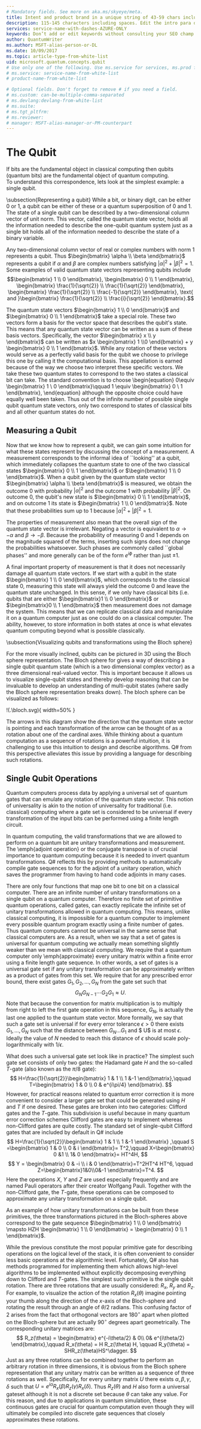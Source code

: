 ```yaml
---
# Mandatory fields. See more on aka.ms/skyeye/meta.
title: Intent and product brand in a unique string of 43-59 chars including spaces | Microsoft Docs 
description: 115-145 characters including spaces. Edit the intro para describing article intent to fit here. This abstract displays in the search result.
services: service-name-with-dashes-AZURE-ONLY 
keywords: Don’t add or edit keywords without consulting your SEO champ.
author: QuantumWriter
ms.author: MSFT-alias-person-or-DL
ms.date: 10/09/2017
ms.topic: article-type-from-white-list
uid: microsoft.quantum.concepts.qubit
# Use only one of the following. Use ms.service for services, ms.prod for on-prem. Remove the # before the relevant field.
# ms.service: service-name-from-white-list
# product-name-from-white-list

# Optional fields. Don't forget to remove # if you need a field.
# ms.custom: can-be-multiple-comma-separated
# ms.devlang:devlang-from-white-list
# ms.suite: 
# ms.tgt_pltfrm:
# ms.reviewer:
# manager: MSFT-alias-manager-or-PM-counterpart
---
```


# The Qubit
If bits are the fundamental object in classical computing then qubits (quantum bits) are the fundamental object of quantum computing.  
 To understand this correspondence, lets look at the simplest example: a single qubit. 

\subsection{Representing a qubit}
 While a bit, or binary digit, can be either $0$ or $1$, a qubit can be either of these or a quantum superposition of $0$ and $1$.
The state of a single qubit can be described by a two-dimensional column vector of unit norm. This vector, called the quantum state vector, holds all the information needed to describe the one-qubit quantum system just as a single bit holds all of the information needed to describe the state of a binary variable.

Any two-dimensional column vector of real or complex numbers with norm $1$ represents a qubit. Thus $\begin{bmatrix} \alpha \\ \beta \end{bmatrix}$ represents a qubit if $\alpha$ and $\beta$ are complex numbers satisfying $|\alpha|^2 + |\beta|^2 = 1$. Some examples of valid quantum state vectors representing qubits include $$\begin{bmatrix} 1 \\ 0 \end{bmatrix}, \begin{bmatrix} 0 \\ 1 \end{bmatrix}, \begin{bmatrix} \frac{1}{\sqrt{2}} \\ \frac{1}{\sqrt{2}} \end{bmatrix}, \begin{bmatrix} \frac{1}{\sqrt{2}} \\ \frac{-1}{\sqrt{2}} \end{bmatrix}, \text{ and }\begin{bmatrix} \frac{1}{\sqrt{2}} \\ \frac{i}{\sqrt{2}} \end{bmatrix}.$$

The quantum state vectors $\begin{bmatrix} 1 \\ 0 \end{bmatrix}$ and $\begin{bmatrix} 0 \\ 1 \end{bmatrix}$ take a special role.  These two vectors form a basis for the vector space that describes the qubit's state.  This means that any quantum state vector can be written as a sum of these basis vectors. Specifically, the vector $\begin{bmatrix} x \\ y \end{bmatrix}$ can be written as $x \begin{bmatrix} 1 \\0 \end{bmatrix} + y \begin{bmatrix} 0 \\ 1 \end{bmatrix}$.  While any rotation of these vectors would serve as a perfectly valid basis for the qubit we choose to privilege this one by calling it the computational basis.  This appellation is earned because of the way we choose two interpret these specific vectors.  We take these two quantum states to correspond to the two states a classical bit can take.  The standard convention is to choose
\begin{equation}
0\equiv \begin{bmatrix} 1 \\ 0 \end{bmatrix}\qquad 1 \equiv \begin{bmatrix} 0 \\ 1 \end{bmatrix},
\end{equation}
although the opposite choice could have equally well been taken.  Thus out of the infinite number of possible single qubit quantum state vectors, only two correspond to states of classical bits and all other quantum states do not.

## Measuring a Qubit
Now that we know how to represent a qubit, we can gain some intuition for what these states represent by discussing the concept of a measurement. A measurement corresponds to the informal idea of ``looking'' at a qubit, which immediately collapses the quantum state to one of the two classical states  $\begin{bmatrix} 0 \\ 1 \end{bmatrix}$ or  $\begin{bmatrix} 1 \\ 0 \end{bmatrix}$. When a qubit given by the quantum state vector  $\begin{bmatrix} \alpha \\ \beta \end{bmatrix}$ is measured, we obtain the outcome $0$ with probability $|\alpha|^2$ and the outcome $1$  with probability $|\beta|^2$. On outcome $0$, the qubit's new state is $\begin{bmatrix} 0 \\ 1 \end{bmatrix}$, and on outcome $1$ its state is $\begin{bmatrix} 1 \\ 0 \end{bmatrix}$. Note that these probabilities sum up to $1$ because $|\alpha|^2 + |\beta|^2 = 1$.

The properties of measurement also mean that the overall sign of the quantum state vector is irrelevant. Negating a vector is equivalent to $\alpha \rightarrow -\alpha$ and $\beta \rightarrow -\beta$.  Because the probability of measuring $0$ and $1$ depends on the magnitude squared of the terms, inserting such signs does not change the probabilities whatsoever.  Such phases are commonly called ``global phases'' and more generally can be of the form $e^{i \phi}$ rather than just $\pm 1$.

A final important property of measurement is that it does not necessarily damage all quantum state vectors.  If we start with a qubit in the state $\begin{bmatrix} 1 \\ 0 \end{bmatrix}$, which corresponds to the classical state $0$, measuring this state will always yield the outcome $0$ and leave the quantum state unchanged.  In this sense, if we only have classical bits (i.e. qubits that are either $\begin{bmatrix}1 \\ 0 \end{bmatrix}$ or $\begin{bmatrix}0 \\ 1 \end{bmatrix}$ then measurement does not damage the system.  This means that we can replicate classical data and manipulate it on a quantum computer just as one could do on a classical computer.  The ability, however, to store information in both states at once is what elevates quantum computing beyond what is possible classically.

\subsection{Visualizing qubits and transformations using the Bloch sphere}

For the more visually inclined, qubits can be pictured in $3$D using the Bloch sphere representation.  The Bloch sphere for gives a way of describing a single qubit quantum state (which is a two dimensional complex vector) as a three dimensional real-valued vector.  This is important because it allows us to visualize single-qubit states and thereby develop reasoning that can be invaluable to develop an understanding of multi-qubit states (where sadly the Bloch sphere representation breaks down).  The bloch sphere can be visualized as follows:

!(.\bloch.svg){ width=50% }

The arrows in this diagram show the direction that the quantum state vector is pointing and each transformation of the arrow can be thought of as a rotation about one of the cardinal axes.
While thinking about a quantum computation as a sequence of rotations is a powerful intuition, it is challenging to use this intuition to design and describe algorithms.  Q# from this perspective alleviates this issue by providing a language for describing such rotations.

## Single Qubit Operations

Quantum computers process data by applying a universal set of quantum gates that can emulate any rotation of the quantum state vector.  This notion of universality is akin to the notion of universality for traditional (i.e. classical) computing where a gate set is considered to be universal if every transformation of the input bits can be performed using a finite length circuit.  

In quantum computing, the valid transformations that we are allowed to perform on a quantum bit are unitary transformations and measurement.  The \emph{adjoint operation} or the conjugate transpose is of crucial importance to quantum computing because it is needed to invert quantum transformations.  Q# reflects this by providing methods to automatically compile gate sequences to for the adjoint of a unitary operation, which saves the programmer from having to hand code adjoints in many cases.



There are only four functions that map one bit to one bit on a classical computer.  There are an infinite number of unitary transformations on a single qubit on a quantum computer. Therefore no finite set of primitive quantum operations, called gates, can exactly replicate the infinite set of unitary transformations allowed in quantum computing.  This means, unlike classical computing, it is impossible for a quantum computer to implement every possible quantum program exactly using a finite number of gates.  Thus quantum computers cannot be universal in the same sense that classical computers are.  As a result, when we say that a set of gates is universal for quantum computing we actually mean something slightly weaker than we mean with classical computing.  We require that a quantum computer only \emph{approximate} every unitary matrix within a finite error using a finite length gate sequence.  In other words, a set of gates is a universal gate set if any unitary transformation can be approximately written as a product of gates from this set. We require that for any prescribed error bound, there exist gates $G_{1}, G_{2},\ldots, G_N$ from the gate set such that
$$
G_N G_{N-1} \cdots G_2 G_1 \approx U.
$$
Note that because the convention for matrix multiplication is to multiply from right to left the first gate operation in this sequence, $G_N$, is actually the last one applied to the quantum state vector.  More formally, we say that such a gate set is universal if for every error tolerance $\epsilon>0$ there exists $G_1,\ldots, G_N$ such that  the distance between $G_N\ldots G_1$ and $ U$ is at most $\epsilon$. Ideally the value of $N$ needed to reach this distance of $\epsilon$ should scale poly-logarithmically with $1/\epsilon$.

What does such a universal gate set look like in practice?  The simplest such gate set consists of only two gates: the Hadamard gate $H$ and the so-called $T$-gate (also known as the $\pi/8$ gate):
$$
H=\frac{1}{\sqrt{2}}\begin{bmatrix} 1 & 1 \\ 1 &-1  \end{bmatrix},\qquad T=\begin{bmatrix} 1 & 0 \\ 0 & e^{i\pi/4} \end{bmatrix}.
$$
However, for practical reasons related to quantum error correction it is more convenient to consider a larger gate set that could be generated using $H$ and $T$ if one desired.  These gates are broken into two categories: Clifford gates and the $T$-gate.  This subdivision is useful because in many quantum error correction schemes Clifford gates are easy to implement whereas non-Clifford gates are quite costly.  The standard set of single-qubit Clifford gates that are included by default in Q# include
$$
H=\frac{1}{\sqrt{2}}\begin{bmatrix} 1 & 1 \\ 1 &-1  \end{bmatrix} ,\qquad S =\begin{bmatrix} 1 & 0 \\ 0 & i \end{bmatrix}= T^2,\qquad X=\begin{bmatrix} 0 &1 \\ 1& 0 \end{bmatrix}= HT^4H,
$$
$$
Y = \begin{bmatrix} 0 & -i \\ i & 0 \end{bmatrix}=T^2HT^4  HT^6, \qquad Z=\begin{bmatrix}1&0\\0&-1 \end{bmatrix}=T^4.
$$
Here the operations $X$, $Y$ and $Z$ are used especially frequently and are named Pauli operators after their creator Wolfgang Pauli.  Together with the non-Clifford gate, the $T$-gate, these operations can be composed to approximate any unitary transformation on a single qubit.

As an example of how unitary transformations can be built from these primitives, the three transformations pictured in the Bloch-spheres above correspond to the gate sequence $\begin{bmatrix} 1 \\ 0 \end{bmatrix} \mapsto HZH \begin{bmatrix} 1 \\ 0 \end{bmatrix} = \begin{bmatrix} 0 \\ 1 \end{bmatrix}$.  

While the previous constitute the most popular primitive gate for describing operations on the logical level of the stack, it is often convenient to consider less basic operations at the algorithmic level.  Fortunately, Q# also has methods programmed for implementing them which allows high-level algorithms to be implemented without explicitly decomposing everything down to Clifford and $T$-gates.  The simplest such primitive is the single qubit rotation.  There are three rotations that are usually considered: $R_x$, $R_y$ and $R_z$.  For example, to visualize the action of the rotation $R_x(\theta)$ imagine pointing your thumb along the direction of the $x$-axis of the Bloch-sphere and rotating the result through an angle of $\theta/2$ radians.  This confusing factor of $2$ arises from the fact that orthogonal vectors are $180^\circ$ apart when plotted on the Bloch-sphere but are actually $90^\circ$ degrees apart geometrically.   The corresponding unitary matrices are:
$$
R_z(\theta) = \begin{bmatrix} e^{-i\theta/2} & 0\\ 0& e^{i\theta/2} \end{bmatrix},\qquad R_x(\theta) = H R_z(\theta) H, \qquad R_y(\theta) = SHR_z(\theta)HS^\dagger.
$$
Just as any three rotations can be combined together to perform an arbitrary rotation in three dimensions, it is obvious from the Bloch sphere representation that any unitary matrix can be written as a sequence of three rotations as well.  Specifically, for every unitary matrix $U$ there exists $\alpha,\beta,\gamma,\delta$ such that $U= e^{i\alpha} R_x(\beta)R_z(\gamma)R_x(\delta)$.  Thus $R_z(\theta)$ and $H$ also form a universal gateset although it is not a discrete set because $\theta$ can take any value. For this reason, and due to applications in quantum simulation, these continuous gates are crucial for quantum computation even though they will ultimately be compiled into discrete gate sequences that closely approximates these rotations.
